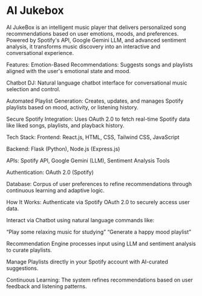 # AI Jukebox

AI JukeBox is an intelligent music player that delivers personalized song recommendations based on user emotions, moods, and preferences. Powered by Spotify's API, Google Gemini LLM, and advanced sentiment analysis, it transforms music discovery into an interactive and conversational experience.

Features:
Emotion-Based Recommendations: Suggests songs and playlists aligned with the user's emotional state and mood.

Chatbot DJ: Natural language chatbot interface for conversational music selection and control.

Automated Playlist Generation: Creates, updates, and manages Spotify playlists based on mood, activity, or listening history.

Secure Spotify Integration: Uses OAuth 2.0 to fetch real-time Spotify data like liked songs, playlists, and playback history.

Tech Stack:
Frontend: React.js, HTML, CSS, Tailwind CSS, JavaScript

Backend: Flask (Python), Node.js (Express.js)

APIs: Spotify API, Google Gemini (LLM), Sentiment Analysis Tools

Authentication: OAuth 2.0 (Spotify)

Database: Corpus of user preferences to refine recommendations through continuous learning and adaptive logic.

How It Works:
Authenticate via Spotify OAuth 2.0 to securely access user data.

Interact via Chatbot using natural language commands like:

“Play some relaxing music for studying”
“Generate a happy mood playlist”

Recommendation Engine processes input using LLM and sentiment analysis to curate playlists.

Manage Playlists directly in your Spotify account with AI-curated suggestions.

Continuous Learning: The system refines recommendations based on user feedback and listening patterns.
